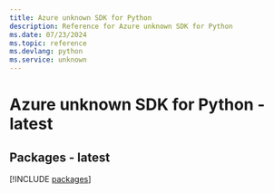 ```yaml
---
title: Azure unknown SDK for Python
description: Reference for Azure unknown SDK for Python
ms.date: 07/23/2024
ms.topic: reference
ms.devlang: python
ms.service: unknown
---
```

# Azure unknown SDK for Python - latest
## Packages - latest
[!INCLUDE [packages](unknown-index.md)]